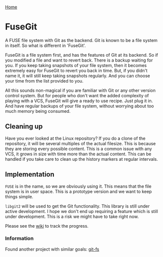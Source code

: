 [Home](http://agrawal-varun.com)

FuseGit
=======

A FUSE file system with Git as the backend. Git is known to be a file system 
in itself. So what is different in 'FuseGit'.

FuseGit is a file system first, and has the features of Git at its backend. So 
if you modified a file and want to revert back. There is a backup waiting for 
you. If you keep taking snapshots of your file system, then it becomes 
extremely easy for FuseGit to revert you back in time. But, if you didn't name 
it, it will still keep taking snapshots regularly. And you can choose your 
time from the list provided to you.

All this sounds non-magical if you are familiar with Git or any other version 
control system. But for people who don't want the added complexity of playing 
with a VCS, FuseGit will give a ready to use recipe. Just plug it in. And have 
regular backups of your file system, without worrying about too much memory 
being consumed.

Cleaning up
-----------
Have you ever looked at the Linux repository? If you do a clone of the 
repository, it will be several multiples of the actual filesize. This is 
because they are storing every possible content. This is a common issue with 
any VCS, it grows in size with time more than the actual content. This can be 
handled if you take care to clean up the history markers at regular intervals.

Implementation
--------------
`FUSE` is in the name, so we are obviously using it. This means that the file 
system is in user space. This is a prototype version and we want to keep 
things simple.

`libgit2` will be used to get the Git functionality. This library is still 
under active development. I hope we don't end up requiring a feature which is 
still under development. This is a risk we might have to take right now.

Please see the [wiki](http://github.com/varun729/fusegit/wiki) to track the progress.

### Information
Found another project with similar goals:
[git-fs](http://github.com/patrickhaller/git-fs)






